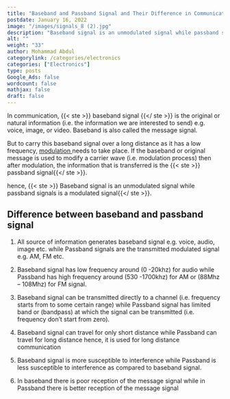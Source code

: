 ```yaml
---
title: "Baseband and Passband Signal and Their Difference in Communication"
postdate: January 16, 2022
image: "/images/signals_8 (2).jpg"
description: "Baseband signal is an unmodulated signal while passband signals is a modulated signal"
alt: ""
weight: "33"
author: Mohammad Abdul
categorylink: /categories/electronics
categories: ["Electronics"]
type: posts
Google_Ads: false
wordcount: false
mathjax: false
draft: false
---
```


In communication, {{< ste >}} baseband signal {{</ ste >}} is the original or natural information (i.e. the information we are interested to send) e.g. voice, image, or video. Baseband is also called the message signal.

But to carry this baseband signal over a long distance as it has a low frequency, <a href="/electronics/what-is-modulation-in-communication-its-types-and-why-we-modulate/" class="links-to-article" > modulation </a> needs to take place. If the baseband or original message is used to modify a carrier wave (i.e. modulation process) then after modulation, the information that is transferred is the {{< ste >}} passband signal{{</ ste >}}.

hence, {{< ste >}} Baseband signal is an unmodulated signal while passband signals is a modulated signal{{</ ste >}}.

## Difference between baseband and passband signal

1. All source of information generates baseband signal e.g. voice, audio, image etc. while Passband signals are the transmitted modulated signal e.g. AM, FM etc.

2. Baseband signal has low frequency around (0 -20khz) for audio while Passband has high frequency around (530 -1700khz) for AM or (88Mhz – 108Mhz) for FM signal.

3. Baseband signal can be transmitted directly to a channel (i.e. frequency starts from to some certain range) while Passband signal has limited band or (bandpass) at which the signal can be transmitted (i.e. frequency don’t start from zero).

4. Baseband signal can travel for only short distance while Passband can travel for long distance hence, it is used for long distance communication

5. Baseband signal is more susceptible to interference while Passband is less susceptible to interference as compared to baseband signal.

6. In baseband there is poor reception of the message signal while in Passband there is better reception of the message signal
